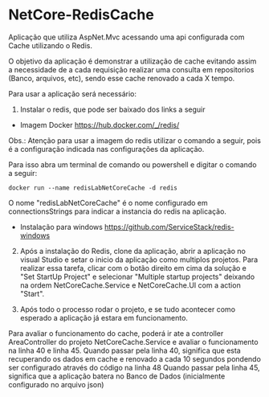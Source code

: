 # NetCore-RedisCache
Aplicação que utiliza AspNet.Mvc acessando uma api configurada com Cache utilizando o Redis.

O objetivo da aplicação é demonstrar a utilização de cache evitando assim a necessidade de a cada requisição realizar uma consulta em repositorios (Banco, arquivos, etc), sendo esse cache renovado a cada X tempo.

Para usar a aplicação será necessário:
1) Instalar o redis, que pode ser baixado dos links a seguir
  - Imagem Docker
  https://hub.docker.com/_/redis/

Obs.: Atenção para usar a imagem do redis utilizar o comando a seguir, pois é a configuração indicada nas configurações da aplicação.

Para isso abra um terminal de comando ou powershell e digitar o comando a seguir:

	docker run --name redisLabNetCoreCache -d redis

O nome "redisLabNetCoreCache" é o nome configurado em connectionsStrings para indicar a instancia do redis na aplicação.

  - Instalação para windows
  https://github.com/ServiceStack/redis-windows
 
2) Após a instalação do Redis, clone da aplicação, abrir a aplicação no visual Studio e setar o inicio da aplicação como multiplos projetos.
Para realizar essa tarefa, clicar com o botão direito em cima da solução e "Set StartUp Project" e selecionar "Multiple startup projects" deixando na ordem NetCoreCache.Service e NetCoreCache.UI com a action "Start".

3) Após todo o processo rodar o projeto, e se tudo acontecer como esperado a aplicação já estara em funcionamento.

Para avaliar o funcionamento do cache, poderá ir ate a controller AreaController do projeto NetCoreCache.Service e avaliar o funcionamento na linha 40 e linha 45.
Quando passar pela linha 40, significa que esta recuperando os dados em cache e renovado a cada 10 segundos pondendo ser configurado através do código na linha 48
Quando passar pela linha 45, significa que a aplicação batera no Banco de Dados (inicialmente configurado no arquivo json)
